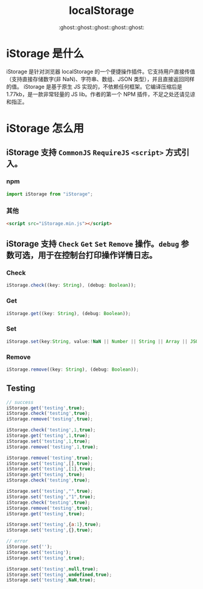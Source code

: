 <h1 align="center">localStorage</h1>
<p align="center">:ghost::ghost::ghost::ghost::ghost:</p>

# iStorage 是什么

iStorage 是针对浏览器 localStorage 的一个便捷操作插件。它支持用户直接传值（支持直接存储数字(非 NaN)、字符串、数组、JSON 类型），并且直接返回同样的值。
iStorage 是基于原生 JS 实现的，不依赖任何框架。它编译压缩后是 1.77kb，是一款非常轻量的 JS lib。作者的第一个 NPM 插件，不足之处还请见谅和指正。

# iStorage 怎么用

## iStorage 支持 `CommonJS` `RequireJS` `<script>` 方式引入。

### npm

```js
import iStorage from "iStorage";
```

### 其他

```html
<script src="iStorage.min.js"></script>
```

## iStorage 支持 `Check` `Get` `Set` `Remove` 操作。`debug` 参数可选，用于在控制台打印操作详情日志。

### Check

```js
iStorage.check((key: String), (debug: Boolean));
```

### Get

```js
iStorage.get((key: String), (debug: Boolean));
```

### Set

```js
iStorage.set(key:String, value:!NaN || Number || String || Array || JSON, debug:Boolean)
```

### Remove

```js
iStorage.remove((key: String), (debug: Boolean));
```
## Testing

```js
// success
iStorage.get('testing',true);
iStorage.check('testing',true);
iStorage.remove('testing',true);

iStorage.check('testing',1,true);
iStorage.get('testing',1,true);
iStorage.set('testing',1,true);
iStorage.remove('testing',1,true);

iStorage.remove('testing',true);
iStorage.set('testing',[],true);
iStorage.set('testing',[1],true);
iStorage.get('testing',true);
iStorage.check('testing',true);

iStorage.set('testing',"",true);
iStorage.set('testing',"1",true);
iStorage.check('testing',true);
iStorage.remove('testing',true);
iStorage.get('testing',true);

iStorage.set('testing',{a:1},true);
iStorage.set('testing',{},true);

// error
iStorage.set('');
iStorage.set('testing');
iStorage.set('testing',true);

iStorage.set('testing',null,true);
iStorage.set('testing',undefined,true);
iStorage.set('testing',NaN,true);

```